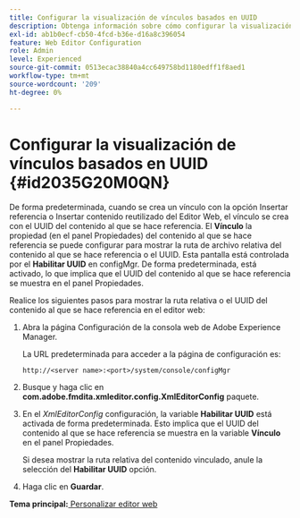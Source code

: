 ```yaml
---
title: Configurar la visualización de vínculos basados en UUID
description: Obtenga información sobre cómo configurar la visualización de vínculos basados en UUID
exl-id: ab1b0ecf-cb50-4fcd-b36e-d16a8c396054
feature: Web Editor Configuration
role: Admin
level: Experienced
source-git-commit: 0513ecac38840a4cc649758bd1180edff1f8aed1
workflow-type: tm+mt
source-wordcount: '209'
ht-degree: 0%

---
```


# Configurar la visualización de vínculos basados en UUID {#id2035G20M0QN}

De forma predeterminada, cuando se crea un vínculo con la opción Insertar referencia o Insertar contenido reutilizado del Editor Web, el vínculo se crea con el UUID del contenido al que se hace referencia. El **Vínculo** la propiedad \(en el panel Propiedades\) del contenido al que se hace referencia se puede configurar para mostrar la ruta de archivo relativa del contenido al que se hace referencia o el UUID. Esta pantalla está controlada por el **Habilitar UUID** en configMgr. De forma predeterminada, está activado, lo que implica que el UUID del contenido al que se hace referencia se muestra en el panel Propiedades.

Realice los siguientes pasos para mostrar la ruta relativa o el UUID del contenido al que se hace referencia en el editor web:

1. Abra la página Configuración de la consola web de Adobe Experience Manager.

   La URL predeterminada para acceder a la página de configuración es:

   ```http
   http://<server name>:<port>/system/console/configMgr
   ```

1. Busque y haga clic en **com.adobe.fmdita.xmleditor.config.XmlEditorConfig** paquete.

1. En el *XmlEditorConfig* configuración, la variable **Habilitar UUID** está activada de forma predeterminada. Esto implica que el UUID del contenido al que se hace referencia se muestra en la variable **Vínculo** en el panel Propiedades.

   Si desea mostrar la ruta relativa del contenido vinculado, anule la selección del **Habilitar UUID** opción.

1. Haga clic en **Guardar**.


**Tema principal:**[ Personalizar editor web](conf-web-editor.md)
